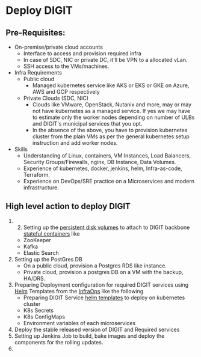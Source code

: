 # Deploy DIGIT

## Pre-Requisites: <a id="pre-requisites"></a>

* On-premise/private cloud accounts
  * Interface to access and provision required infra
  * In case of SDC, NIC or private DC, it'll be VPN to a allocated vLan.
  * SSH access to the VMs/machines.
* Infra Requirements
  * Public cloud
    * Managed kubernetes service like AKS or EKS or GKE on Azure, AWS and GCP respectively
  * Private Clouds \(SDC, NIC\)
    * Clouds like VMware, OpenStack, Nutanix and more, may or may not have kubernetes as a managed service. If yes we may have to estimate only the worker nodes depending on number of ULBs and DIGIT's municipal services that you opt.
    * In the absence of the above, you have to provision kubernetes cluster from the plain VMs as per the general kubernetes setup instruction and add worker nodes.
* Skills
  * Understanding of Linux, containers, VM Instances, Load Balancers, Security Groups/Firewalls, nginx, DB Instance, Data Volumes.
  * Experience of kubernetes, docker, jenkins, helm, Infra-as-code, Terraform.
  * Experience on DevOps/SRE practice on a Microservices and modern infrastructure.

## High level action to deploy DIGIT <a id="high-level-action-to-deploy-digit"></a>

1. 2. Setting up the [persistent disk volumes](https://medium.com/asl19-developers/create-readwritemany-persistentvolumeclaims-on-your-kubernetes-cluster-3a8db51f98e3) to attach to DIGIT backbone [stateful containers](https://medium.com/swlh/stupid-simple-kubernetes-persistent-volumes-explained-by-examples-29f8fec08c4) like
   * ZooKeeper
   * Kafka
   * Elastic Search
3. Setting up the PostGres DB
   * On a public cloud, provision a Postgres RDS like instance.
   * Private cloud, provision a postgres DB on a VM with the backup, HA/DRS.
4. Preparing Deployment configuration for required DIGIT services using [Helm](https://medium.com/better-programming/docker-kubernetes-and-helm-4b5a5a87bc8f) Templates from the [InfraOps](https://github.com/egovernments/Train-InfraOps) like the following
   * Preparing DIGIT Service [helm templates](https://medium.com/ingeniouslysimple/deploying-kubernetes-applications-with-helm-81c9c931f9d3) to deploy on kubernetes cluster
   * K8s Secrets
   * K8s ConfigMaps
   * Environment variables of each microservices
5. Deploy the stable released version of DIGIT and Required services
6. Setting up Jenkins Job to build, bake images and deploy the components for the rolling updates.
7. 
